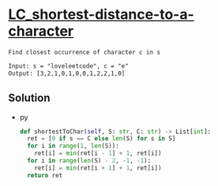 # [LC_shortest-distance-to-a-character](https://leetcode.com/problems/shortest-distance-to-a-character)

```en
Find closest occurrence of character c in s
```

```txt
Input: s = "loveleetcode", c = "e"
Output: [3,2,1,0,1,0,0,1,2,2,1,0]
```

## Solution

* py

  ```py
  def shortestToChar(self, S: str, C: str) -> List[int]:
    ret = [0 if s == C else len(S) for s in S]
    for i in range(1, len(S)):
      ret[i] = min(ret[i - 1] + 1, ret[i])
    for i in range(len(S) - 2, -1, -1):
      ret[i] = min(ret[i + 1] + 1, ret[i])
    return ret
  ```
